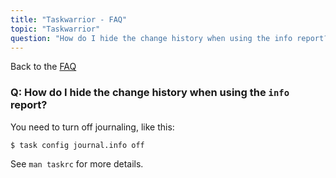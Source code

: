 ```yaml
---
title: "Taskwarrior - FAQ"
topic: "Taskwarrior"
question: "How do I hide the change history when using the info report?"
---
```


Back to the [FAQ](/support/faq)

### Q: How do I hide the change history when using the `info` report?

You need to turn off journaling, like this:

```
$ task config journal.info off
```

See `man taskrc` for more details.
